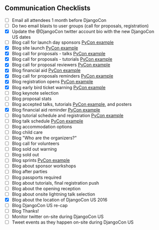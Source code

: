 ## Communication Checklists

- [ ] Email all attendees 1 month before DjangoCon
- [ ] Do two email blasts to user groups (call for proposals, registration)
- [x] Update the @DjangoCon twitter account bio with the new DjangoCon US dates
- [ ] Blog call for launch day sponsors [PyCon example](http://pycon.blogspot.ca/2014/06/call-for-pycon-2015-launch-day-sponsors.html)
- [x] Blog site launch [PyCon example](http://pycon.blogspot.ca/2014/07/pycon-2015-has-launched.html)
- [x] Blog call for proposals - talks [PyCon example](http://pycon.blogspot.ca/2014/08/pycon-2015-call-for-proposals-is-open.html)
- [x] Blog call for proposals - tutorials [PyCon example](http://pycon.blogspot.ca/2014/08/pycon-2015-call-for-proposals-is-open.html)
- [x] Blog call for proposal reviewers [PyCon example](http://pycon.blogspot.ca/2014/09/update-on-talks-tutorials-program.html)
- [x] Blog financial aid [PyCon example](http://pycon.blogspot.ca/2014/09/last-chance-to-submit-talk-or-tutorial.html)
- [x] Blog call for proposals reminders [PyCon example](http://pycon.blogspot.ca/2014/09/last-chance-to-submit-talk-or-tutorial.html)
- [x] Blog registration opens [PyCon example](http://pycon.blogspot.ca/2014/09/pycon-2015-registration-is-open.html)
- [x] Blog early bird ticket warning [PyCon example](http://pycon.blogspot.ca/2014/10/posters-due-november-1-early-bird.html)
- [ ] Blog keynote selection
- [ ] Blog proposal stats 
- [ ] Blog accepted talks, tutorials [PyCon example](http://pycon.blogspot.ca/2014/12/pycon-2015-tutorial-schedule-announced.html), and posters
- [x] Blog financial aid reminder [PyCon example](http://pycon.blogspot.ca/2014/12/financial-aid-applications-due-january-1.html)
- [ ] Blog tutorial schedule and registration [PyCon example](http://pycon.blogspot.ca/2014/12/pycon-2015-tutorial-schedule-announced.html)
- [ ] Blog talk schedule [PyCon example](http://pycon.blogspot.ca/2015/01/pycon-2015-schedule-announced.html)
- [ ] Blog accommodation options 
- [ ] Blog child care 
- [ ] Blog "Who are the organizers?" 
- [ ] Blog call for volunteers 
- [ ] Blog sold out warning
- [ ] Blog sold out
- [ ] Blog sprints [PyCon example](http://pycon.blogspot.ca/2014/12/whats-so-special-about-sprints.html)
- [ ] Blog about sponsor workshops
- [ ] Blog after parties
- [ ] Blog passports required
- [ ] Blog about tutorials, final registration push
- [ ] Blog about the opening reception
- [ ] Blog about onsite lightning talk selection
- [x] Blog about the location of DjangoCon US 2016
- [ ] Blog DjangoCon US re-cap
- [ ] Blog Thanks!
- [ ] Monitor twitter on-site during DjangoCon US
- [ ] Tweet events as they happen on-site during DjangoCon US
